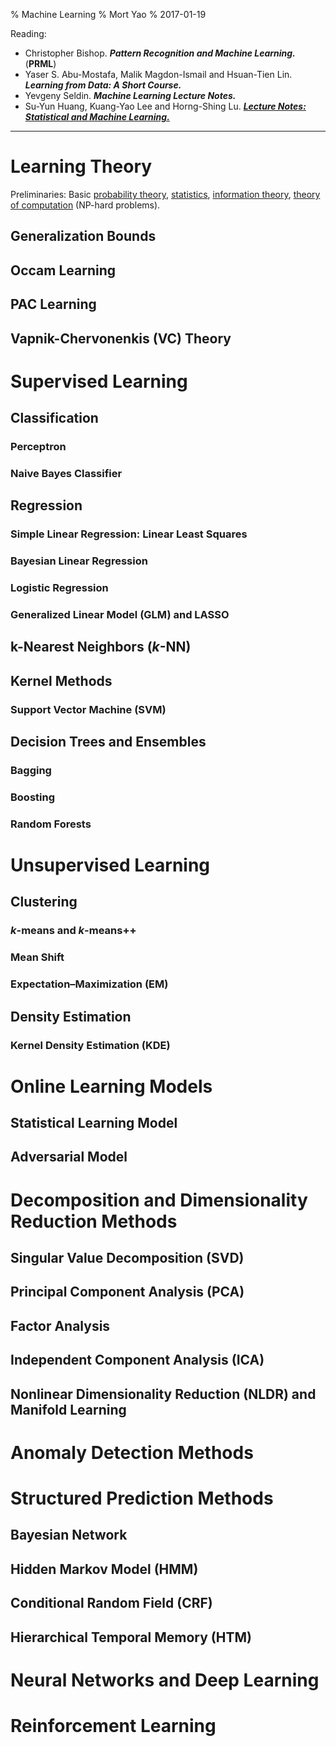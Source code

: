% Machine Learning
% Mort Yao
% 2017-01-19

Reading:

* Christopher Bishop. ***Pattern Recognition and Machine Learning.*** (**PRML**)
* Yaser S. Abu-Mostafa, Malik Magdon-Ismail and Hsuan-Tien Lin. ***Learning from Data: A Short Course.***
* Yevgeny Seldin. ***Machine Learning Lecture Notes.***
* Su-Yun Huang, Kuang-Yao Lee and Horng-Shing Lu. [***Lecture Notes: Statistical and Machine Learning.***](http://www.stat.sinica.edu.tw/syhuang/kern_stat_toolbox/lecture-notes.pdf)

---

# Learning Theory

Preliminaries: Basic [probability theory](/math/probability/), [statistics](/math/statistics/), [information theory](/info/), [theory of computation](/comp/) (NP-hard problems).

## Generalization Bounds

## Occam Learning

## PAC Learning

## Vapnik-Chervonenkis (VC) Theory



# Supervised Learning

## Classification

### Perceptron

### Naive Bayes Classifier

## Regression

### Simple Linear Regression: Linear Least Squares

### Bayesian Linear Regression

### Logistic Regression

### Generalized Linear Model (GLM) and LASSO

## k-Nearest Neighbors ($k$-NN)

## Kernel Methods

### Support Vector Machine (SVM)

## Decision Trees and Ensembles

### Bagging

### Boosting

### Random Forests



# Unsupervised Learning

## Clustering

### $k$-means and $k$-means++

### Mean Shift

### Expectation–Maximization (EM)

## Density Estimation

### Kernel Density Estimation (KDE)



# Online Learning Models

## Statistical Learning Model

## Adversarial Model



# Decomposition and Dimensionality Reduction Methods

## Singular Value Decomposition (SVD)

## Principal Component Analysis (PCA)

## Factor Analysis

## Independent Component Analysis (ICA)

## Nonlinear Dimensionality Reduction (NLDR) and Manifold Learning



# Anomaly Detection Methods



# Structured Prediction Methods

## Bayesian Network

## Hidden Markov Model (HMM)

## Conditional Random Field (CRF)

## Hierarchical Temporal Memory (HTM)



# Neural Networks and Deep Learning



# Reinforcement Learning
